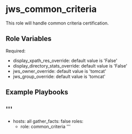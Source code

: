 jws_common_criteria
==================================================

This role will handle common criteria certification.

Role Variables
--------------

Required:

- display_xpath_res_override: default value is 'False'
- display_directory_stats_override: default value is 'False'
- jws_owner_override: default value is 'tomcat'
- jws_group_override: default value is 'tomcat'

Example Playbooks
-----------------

'''
---
- hosts: all
  gather_facts: false
  roles:
    - role: common_criteria
'''